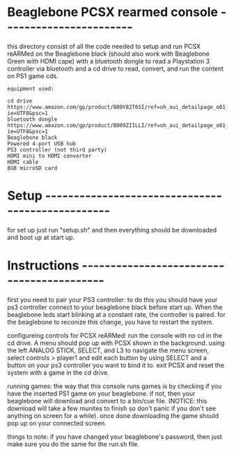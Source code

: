 
# Beaglebone PCSX rearmed console -----------------------

this directory consist of all the code needed to setup and run PCSX reARMed 
on the Beaglebone black (should also work with Beaglebone Green with HDMI
cape) with a bluetooth dongle to read a Playstation 3 controller via bluetooth
and a cd drive to read, convert, and run the content on PS1 game cds.

	equipment used:
	
	cd drive	    https://www.amazon.com/gp/product/B00Y82T6SI/ref=oh_aui_detailpage_o01_s01?ie=UTF8&psc=1
	bluetooth dongle    https://www.amazon.com/gp/product/B009ZIILLI/ref=oh_aui_detailpage_o01_s00?ie=UTF8&psc=1 
	Beaglebone black
	Powered 4-port USB hub
	PS3 controller (not third party)
	HDMI mini to HDMI converter
	HDMI cable
	8GB microSD card

# Setup -------------------------------------------------
for set up just run "setup.sh" and then everything should be downloaded and
boot up at start up.

# Instructions ------------------------------------------

first you need to pair your PS3 controller:
	to do this you should have your ps3 controller connect to your
	beaglebone black before start up. When the beaglebone leds start
	blinking at a constant rate, the controller is paired. for the 
	beaglebone to reconize this change, you have to restart the system. 

configureing controls for PCSX reARMed:
	run the console with no cd in the cd drive. A menu should pop up with
	PCSX shown in the background. using the left ANALOG STICK, SELECT, 
	and L3 to navigate the menu screen, select controls > player1 and edit
	each button by using SELECT and a button on your ps3 controller you
	want to bind it to. exit PCSX and reset the system with a game in the
	cd drive.

running games:
	the way that this console runs games is by checking if you have the 
	inserted PS1 game on your beaglebone. if not, then your beaglebone
	will download and convert to a bin/cue file. (NOTICE: this download 
	will take a few munites to finish so don't panic if you don't see 
	anything on screen for a while). once done downloading the game should
	pop up on your connected screen. 

things to note:
	if you have changed your beaglebone's password, then just make sure
	you do the same for the run.sh file.	 
	  

